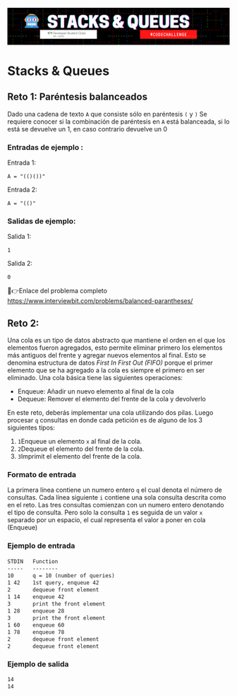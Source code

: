<p align="center">
  <img src="../images/Stack & Queues.png" width="920">
</p>

# Stacks & Queues

## Reto 1: Paréntesis balanceados

Dado una cadena de texto `A` que consiste sólo en paréntesis `(` y `)`
Se requiere conocer si la combinación de paréntesis en `A` está balanceada, si lo está se devuelve un 1, en caso contrario devuelve un 0

### Entradas de ejemplo :
Entrada 1:
```
A = "(()())"
```
Entrada 2:
```
A = "(()"
```
### Salidas de ejemplo:
Salida 1:
```
1
```
Salida 2:
```
0
```

🔗👉Enlace del problema completo https://www.interviewbit.com/problems/balanced-parantheses/

## Reto 2:

Una cola es un tipo de datos abstracto que mantiene el orden en el que los elementos fueron agregados, esto permite eliminar primero los elementos más antiguos del frente y agregar nuevos elementos al final. Esto se denomina estructura de datos _First In First Out (FIFO)_ porque el primer elemento que se ha agregado a la cola es siempre el primero en ser eliminado.
Una cola básica tiene las siguientes operaciones:
- Enqueue: Añadir un nuevo elemento al final de la cola
- Dequeue: Remover el elemento del frente de la cola y devolverlo

En este reto, deberás implementar una cola utilizando dos pilas. Luego procesar `q` consultas en donde cada petición es de alguno de los 3 siguientes tipos:
1. `1`Enqueue un elemento `x` al final de la cola.
2. `2`Dequeue el elemento del frente de la cola.
3. `3`Imprimit el elemento del frente de la cola.

### Formato de entrada

La primera línea contiene un numero entero `q` el cual denota el número de consultas. Cada línea siguiente `i` contiene una sola consulta descrita como en el reto. Las tres consultas comienzan con un numero entero denotando el tipo de consulta. Pero solo la consulta `1` es seguida de un valor `x` separado por un espacio, el cual representa el valor a poner en cola (Enqueue)

### Ejemplo de entrada

```
STDIN   Function
-----   --------
10      q = 10 (number of queries)
1 42    1st query, enqueue 42
2       dequeue front element
1 14    enqueue 42
3       print the front element
1 28    enqueue 28
3       print the front element
1 60    enqueue 60
1 78    enqueue 78
2       dequeue front element
2       dequeue front element
```

### Ejemplo de salida

```
14
14
```